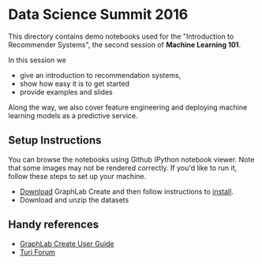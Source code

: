 # Data Science Summit 2016 

This directory contains demo notebooks used for the "Introduction to Recommender Systems", the second session of **Machine Learning 101**.

In this session we 

- give an introduction to recommendation systems, 
- show how easy it is to get started
- provide examples and slides

Along the way, we also cover feature engineering and deploying machine learning models as a predictive service.

## Setup Instructions

You can browse the notebooks using Github IPython notebook viewer. Note that some images may not be rendered correctly. If you'd like to run it, follow these steps to set up your machine.

- [Download](https://turi.com/download/) GraphLab Create and then follow instructions to [install](https://turi.com/download/install.html).
- Download and unzip the datasets 

## Handy references

- [GraphLab Create User Guide](https://turi.com/learn/userguide)
- [Turi Forum](http://forum.turi.com/categories/graphlab-create)
